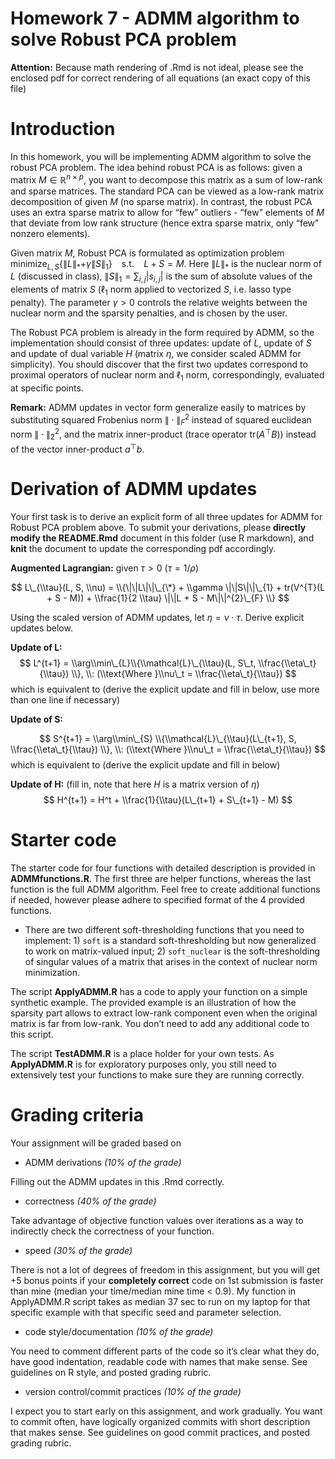 
# Homework 7 - ADMM algorithm to solve Robust PCA problem

**Attention:** Because math rendering of .Rmd is not ideal, please see
the enclosed pdf for correct rendering of all equations (an exact copy
of this file)

# Introduction

In this homework, you will be implementing ADMM algorithm to solve the
robust PCA problem. The idea behind robust PCA is as follows: given a
matrix *M* ∈ ℝ<sup>*n* × *p*</sup>, you want to decompose this matrix as
a sum of low-rank and sparse matrices. The standard PCA can be viewed as
a low-rank matrix decomposition of given *M* (no sparse matrix). In
contrast, the robust PCA uses an extra sparse matrix to allow for “few”
outliers - “few” elements of *M* that deviate from low rank structure
(hence extra sparse matrix, only “few” nonzero elements).

Given matrix *M*, Robust PCA is formulated as optimization problem
minimize<sub>*L*, *S*</sub>{∥*L*∥<sub>\*</sub>+*γ*∥*S*∥<sub>1</sub>}  s.t.  *L* + *S* = *M*.
Here ∥*L*∥<sub>\*</sub> is the nuclear norm of *L* (discussed in class),
∥*S*∥<sub>1</sub> = ∑<sub>*i*, *j*</sub>\|*s*<sub>*i*, *j*</sub>\| is
the sum of absolute values of the elements of matrix *S* (ℓ<sub>1</sub>
norm applied to vectorized *S*, i.e. lasso type penalty). The parameter
*γ* &gt; 0 controls the relative weights between the nuclear norm and
the sparsity penalties, and is chosen by the user.

The Robust PCA problem is already in the form required by ADMM, so the
implementation should consist of three updates: update of *L*, update of
*S* and update of dual variable *H* (matrix *η*, we consider scaled ADMM
for simplicity). You should discover that the first two updates
correspond to proximal operators of nuclear norm and ℓ<sub>1</sub> norm,
correspondingly, evaluated at specific points.

**Remark:** ADMM updates in vector form generalize easily to matrices by
substituting squared Frobenius norm ∥ ⋅ ∥<sub>*F*</sub><sup>2</sup>
instead of squared euclidean norm ∥ ⋅ ∥<sub>2</sub><sup>2</sup>, and the
matrix inner-product (trace operator tr(*A*<sup>⊤</sup>*B*)) instead of
the vector inner-product *a*<sup>⊤</sup>*b*.

# Derivation of ADMM updates

Your first task is to derive an explicit form of all three updates for
ADMM for Robust PCA problem above. To submit your derivations, please
**directly modify the README.Rmd** document in this folder (use R
markdown), and **knit** the document to update the corresponding pdf
accordingly.

**Augmented Lagrangian:** given *τ* &gt; 0 (*τ* = 1/*ρ*)

$$
L\_{\\tau}(L, S, \\nu) = \\{\|\|L\|\|\_{\*} + \\gamma \|\|S\|\|\_{1} + tr(V^{T}(L + S - M)) + \\frac{1}{2 \\tau} \|\|L + S - M\|\|^{2}\_{F} \\}
$$

Using the scaled version of ADMM updates, let *η* = *ν* ⋅ *τ*. Derive
explicit updates below.

**Update of L:**
$$
L^{t+1} = \\arg\\min\_{L}\\{\\mathcal{L}\_{\\tau}(L, S\_t, \\frac{\\eta\_t}{\\tau}) \\}, \\: (\\text{Where }\\nu\_t = \\frac{\\eta\_t}{\\tau})
$$
which is equivalent to (derive the explicit update and fill in below,
use more than one line if necessary)

**Update of S:**

$$
S^{t+1} = \\arg\\min\_{S} \\{\\mathcal{L}\_{\\tau}(L\_{t+1}, S, \\frac{\\eta\_t}{\\tau}) \\}, \\: (\\text{Where }\\nu\_t = \\frac{\\eta\_t}{\\tau})
$$
which is equivalent to (derive the explicit update and fill in below)

**Update of H:** (fill in, note that here *H* is a matrix version of
*η*)
$$
H^{t+1} = H^t + \\frac{1}{\\tau}(L\_{t+1} + S\_{t+1} - M)
$$

# Starter code

The starter code for four functions with detailed description is
provided in **ADMMfunctions.R**. The first three are helper functions,
whereas the last function is the full ADMM algorithm. Feel free to
create additional functions if needed, however please adhere to
specified format of the 4 provided functions.

-   There are two different soft-thresholding functions that you need to
    implement: 1) `soft` is a standard soft-thresholding but now
    generalized to work on matrix-valued input; 2) `soft_nuclear` is the
    soft-thresholding of singular values of a matrix that arises in the
    context of nuclear norm minimization.

The script **ApplyADMM.R** has a code to apply your function on a simple
synthetic example. The provided example is an illustration of how the
sparsity part allows to extract low-rank component even when the
original matrix is far from low-rank. You don’t need to add any
additional code to this script.

The script **TestADMM.R** is a place holder for your own tests. As
**ApplyADMM.R** is for exploratory purposes only, you still need to
extensively test your functions to make sure they are running correctly.

# Grading criteria

Your assignment will be graded based on

-   ADMM derivations *(10% of the grade)*

Filling out the ADMM updates in this .Rmd correctly.

-   correctness *(40% of the grade)*

Take advantage of objective function values over iterations as a way to
indirectly check the correctness of your function.

-   speed *(30% of the grade)*

There is not a lot of degrees of freedom in this assignment, but you
will get +5 bonus points if your **completely correct** code on 1st
submission is faster than mine (median your time/median mine time &lt;
0.9). My function in ApplyADMM.R script takes as median 37 sec to run on
my laptop for that specific example with that specific seed and
parameter selection.

-   code style/documentation *(10% of the grade)*

You need to comment different parts of the code so it’s clear what they
do, have good indentation, readable code with names that make sense. See
guidelines on R style, and posted grading rubric.

-   version control/commit practices *(10% of the grade)*

I expect you to start early on this assignment, and work gradually. You
want to commit often, have logically organized commits with short
description that makes sense. See guidelines on good commit practices,
and posted grading rubric.
